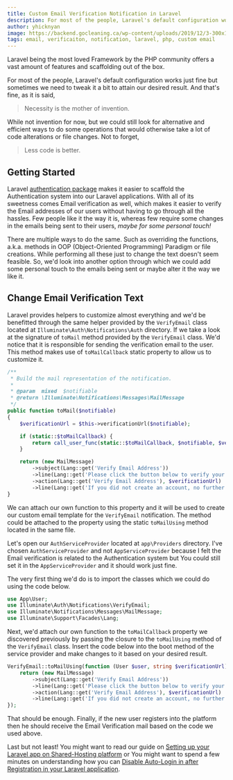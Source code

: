 ```yaml
---
title: Custom Email Verification Notification in Laravel
description: For most of the people, Laravel's default configuration works just fine but sometimes we need to tweak it a bit to attain our desired result.
author: yhicknyan
image: https://backend.gocleaning.ca/wp-content/uploads/2019/12/3-300x199.jpeg
tags: email, verificaiton, notification, laravel, php, custom email
---
```


Laravel being the most loved Framework by the PHP community offers a vast amount of features and scaffolding out of the box.

For most of the people, Laravel's default configuration works just fine but sometimes we need to tweak it a bit to attain our desired result. And that's fine, as it is said,

> Necessity is the mother of invention.

While not invention for now, but we could still look for alternative and efficient ways to do some operations that would otherwise take a lot of code alterations or file changes. Not to forget,

> Less code is better.

## Getting Started

Laravel [authentication package](https://laravel.com/docs/7.x/authentication#introduction) makes it easier to scaffold the Authentication system into our Laravel applications. With all of its sweetness comes Email verification as well, which makes it easier to verify the Email addresses of our users without having to go through all the hassles. Few people like it the way it is, whereas few require some changes in the emails being sent to their users, *maybe for some personal touch!*

There are multiple ways to do the same. Such as overriding the functions, a.k.a. methods in OOP (Object-Oriented Programming) Paradigm or file creations. While performing all these just to change the text doesn't seem feasible. So, we'd look into another option through which we could add some personal touch to the emails being sent or maybe alter it the way we like it.

## Change Email Verification Text

Laravel provides helpers to customize almost everything and we'd be benefitted through the same helper provided by the `VerifyEmail` class located at `Illuminate\Auth\Notifications\Auth` directory. If we take a look at the signature of `toMail` method provided by the `VerifyEmail` class. We'd notice that it is responsible for sending the verification email to the user. This method makes use of `toMailCallback` static property to allow us to customize it.

```php
/**
 * Build the mail representation of the notification.
 *
 * @param  mixed  $notifiable
 * @return \Illuminate\Notifications\Messages\MailMessage
 */
public function toMail($notifiable)
{
    $verificationUrl = $this->verificationUrl($notifiable);

    if (static::$toMailCallback) {
        return call_user_func(static::$toMailCallback, $notifiable, $verificationUrl);
    }

    return (new MailMessage)
        ->subject(Lang::get('Verify Email Address'))
        ->line(Lang::get('Please click the button below to verify your email address.'))
        ->action(Lang::get('Verify Email Address'), $verificationUrl)
        ->line(Lang::get('If you did not create an account, no further action is required.'));
}
```

We can attach our own function to this property and it will be used to create our custom email template for the `VerifyEmail` notification. The method could be attached to the property using the static `toMailUsing` method located in the same file.

Let's open our `AuthServiceProvider` located at `app\Providers` directory. I've chosen `AuthServiceProvider` and not `AppServiceProvider` because I felt the Email verification is related to the Authentication system but You could still set it in the `AppServiceProvider` and it should work just fine.

The very first thing we'd do is to import the classes which we could do using the code below.

```php
use App\User;
use Illuminate\Auth\Notifications\VerifyEmail;
use Illuminate\Notifications\Messages\MailMessage;
use Illuminate\Support\Facades\Lang;
```

Next, we'd attach our own function to the `toMailCallback` property we discovered previously by passing the closure to the `toMailUsing` method of the `VerifyEmail` class. Insert the code below into the boot method of the service provider and make changes to it based on your desired result.

```php
VerifyEmail::toMailUsing(function (User $user, string $verificationUrl) {
    return (new MailMessage)
        ->subject(Lang::get('Verify Email Address'))
        ->line(Lang::get('Please click the button below to verify your email address.'))
        ->action(Lang::get('Verify Email Address'), $verificationUrl)
        ->line(Lang::get('If you did not create an account, no further action is required.'));
});
```

That should be enough. Finally, if the new user registers into the platform then he should receive the Email Verification mail based on the code we used above.

Last but not least! You might want to read our guide on [Setting up your Laravel app on Shared-Hosting platform](https://www.shade.codes/how-to-deploy-laravel-app-on-shared-hosting/) or You might want to spend a few minutes on understanding how you can [Disable Auto-Login in after Registration in your Laravel application](https://www.shade.codes/disable-auto-login-in-laravel-after-registration/).
